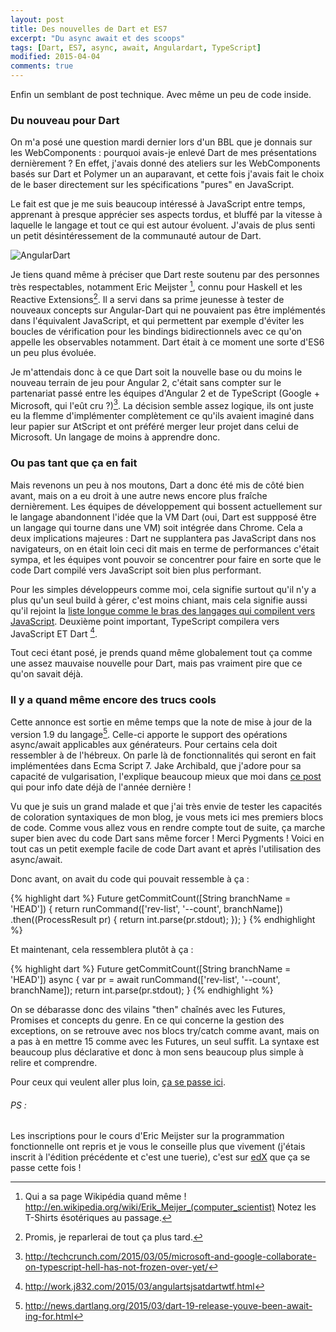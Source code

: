 ```yaml
---
layout: post
title: Des nouvelles de Dart et ES7
excerpt: "Du async await et des scoops"
tags: [Dart, ES7, async, await, Angulardart, TypeScript]
modified: 2015-04-04
comments: true
---
```


Enfin un semblant de post technique. Avec même un peu de code inside.

### Du nouveau pour Dart

On m'a posé une question mardi dernier lors d'un BBL que je donnais sur les WebComponents : pourquoi avais-je enlevé Dart de mes présentations dernièrement ? En effet, j'avais donné des ateliers sur les WebComponents basés sur Dart et Polymer un an auparavant, et cette fois j'avais fait le choix de le baser directement sur les spécifications "pures" en JavaScript.

Le fait est que je me suis beaucoup intéressé à JavaScript entre temps, apprenant à presque apprécier ses aspects tordus, et bluffé par la vitesse à laquelle le langage et tout ce qui est autour évoluent. J'avais de plus senti un petit désintéressement de la communauté autour de Dart.

![AngularDart]({{site.url}}/images/angulardart.png)

Je tiens quand même à préciser que Dart reste soutenu par des personnes très respectables, notamment Eric Meijster [^1], connu pour Haskell et les Reactive Extensions[^2]. Il a servi dans sa prime jeunesse à tester de nouveaux concepts sur Angular-Dart qui ne pouvaient pas être implémentés dans l'équivalent JavaScript, et qui permettent par exemple d'éviter les boucles de vérification pour les bindings bidirectionnels avec ce qu'on appelle les observables notamment. Dart était à ce moment une sorte d'ES6 un peu plus évoluée.

[^1]: Qui a sa page Wikipédia quand même ! <http://en.wikipedia.org/wiki/Erik_Meijer_(computer_scientist)> Notez les T-Shirts ésotériques au passage.
[^2]: Promis, je reparlerai de tout ça plus tard.

Je m'attendais donc à ce que Dart soit la nouvelle base ou du moins le nouveau terrain de jeu pour Angular 2, c'était sans compter sur le partenariat passé entre les équipes d'Angular 2 et de TypeScript (Google + Microsoft, qui l'eût cru ?)[^3]. La décision semble assez logique, ils ont juste eu la flemme d'implémenter complètement ce qu'ils avaient imaginé dans leur papier sur AtScript et ont préféré merger leur projet dans celui de Microsoft. Un langage de moins à apprendre donc.

[^3]: <http://techcrunch.com/2015/03/05/microsoft-and-google-collaborate-on-typescript-hell-has-not-frozen-over-yet/>

### Ou pas tant que ça en fait

Mais revenons un peu à nos moutons, Dart a donc été mis de côté bien avant, mais on a eu droit à une autre news encore plus fraîche dernièrement. Les équipes de développement qui bossent actuellement sur le langage abandonnent l'idée que la VM Dart (oui, Dart est suppposé être un langage qui tourne dans une VM) soit intégrée dans Chrome. Cela a deux implications majeures : Dart ne supplantera pas JavaScript dans nos navigateurs, on en était loin ceci dit mais en terme de performances c'était sympa, et les équipes vont pouvoir se concentrer pour faire en sorte que le code Dart compilé vers JavaScript soit bien plus performant.

Pour les simples développeurs comme moi, cela signifie surtout qu'il n'y a plus qu'un seul build à gérer, c'est moins chiant, mais cela signifie aussi qu'il rejoint la [liste longue comme le bras des langages qui compilent vers JavaScript](https://github.com/jashkenas/coffeescript/wiki/List-of-languages-that-compile-to-JS). Deuxième point important, TypeScript compilera vers JavaScript ET Dart [^4].

[^4]: <http://work.j832.com/2015/03/angulartsjsatdartwtf.html>

Tout ceci étant posé, je prends quand même globalement tout ça comme une assez mauvaise nouvelle pour Dart, mais pas vraiment pire que ce qu'on savait déjà.

### Il y a quand même encore des trucs cools

Cette annonce est sortie en même temps que la note de mise à jour de la version 1.9 du langage[^5]. Celle-ci apporte le support des opérations async/await applicables aux générateurs. Pour certains cela doit ressembler à de l'hébreux. On parle là de fonctionnalités qui seront en fait implémentées dans Ecma Script 7. Jake Archibald, que j'adore pour sa capacité de vulgarisation, l'explique beaucoup mieux que moi dans [ce post](http://jakearchibald.com/2014/es7-async-functions/) qui pour info date déjà de l'année dernière !

[^5]: <http://news.dartlang.org/2015/03/dart-19-release-youve-been-await-ing-for.html>

Vu que je suis un grand malade et que j'ai très envie de tester les capacités de coloration syntaxiques de mon blog, je vous mets ici mes premiers blocs de code. Comme vous allez vous en rendre compte tout de suite, ça marche super bien avec du code Dart sans même forcer ! Merci Pygments ! Voici en tout cas un petit exemple facile de code Dart avant et après l'utilisation des async/await.

Donc avant, on avait du code qui pouvait ressemble à ça :

{% highlight dart %}
Future<int> getCommitCount([String branchName = 'HEAD']) {
	return runCommand(['rev-list', '--count', branchName])
	    .then((ProcessResult pr) {
			return int.parse(pr.stdout);
    	});
}
{% endhighlight %}

Et maintenant, cela ressemblera plutôt à ça :

{% highlight dart %}
Future<int> getCommitCount([String branchName = 'HEAD']) async {
	var pr = await runCommand(['rev-list', '--count', branchName]);
	return int.parse(pr.stdout);
}
{% endhighlight %}

On se débarasse donc des vilains "then" chaînés avec les Futures, Promises et concepts du genre.
En ce qui concerne la gestion des exceptions, on se retrouve avec nos blocs try/catch comme avant, mais on a pas à en mettre 15 comme avec les Futures, un seul suffit. La syntaxe est beaucoup plus déclarative et donc à mon sens beaucoup plus simple à relire et comprendre.

Pour ceux qui veulent aller plus loin, [ça se passe ici](https://www.dartlang.org/articles/beyond-async/).

###### PS :

Les inscriptions pour le cours d'Eric Meijster sur la programmation fonctionnelle ont repris et je vous le conseille plus que vivement (j'étais inscrit à l'édition précédente et c'est une tuerie), c'est sur [edX](https://www.edx.org/course/introduction-functional-programming-delftx-fp101x-0) que ça se passe cette fois !
